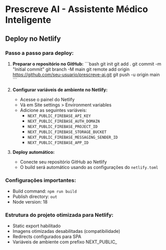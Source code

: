 # Prescreve AI - Assistente Médico Inteligente

## Deploy no Netlify

### Passo a passo para deploy:

1. **Preparar o repositório no GitHub:**
   \`\`\`bash
   git init
   git add .
   git commit -m "Initial commit"
   git branch -M main
   git remote add origin https://github.com/seu-usuario/prescreve-ai.git
   git push -u origin main
   \`\`\`

2. **Configurar variáveis de ambiente no Netlify:**
   - Acesse o painel do Netlify
   - Vá em Site settings > Environment variables
   - Adicione as seguintes variáveis:
     - `NEXT_PUBLIC_FIREBASE_API_KEY`
     - `NEXT_PUBLIC_FIREBASE_AUTH_DOMAIN`
     - `NEXT_PUBLIC_FIREBASE_PROJECT_ID`
     - `NEXT_PUBLIC_FIREBASE_STORAGE_BUCKET`
     - `NEXT_PUBLIC_FIREBASE_MESSAGING_SENDER_ID`
     - `NEXT_PUBLIC_FIREBASE_APP_ID`

3. **Deploy automático:**
   - Conecte seu repositório GitHub ao Netlify
   - O build será automático usando as configurações do `netlify.toml`

### Configurações importantes:
- Build command: `npm run build`
- Publish directory: `out`
- Node version: 18

### Estrutura do projeto otimizada para Netlify:
- Static export habilitado
- Imagens otimizadas desabilitadas (compatibilidade)
- Redirects configurados para SPA
- Variáveis de ambiente com prefixo NEXT_PUBLIC_
